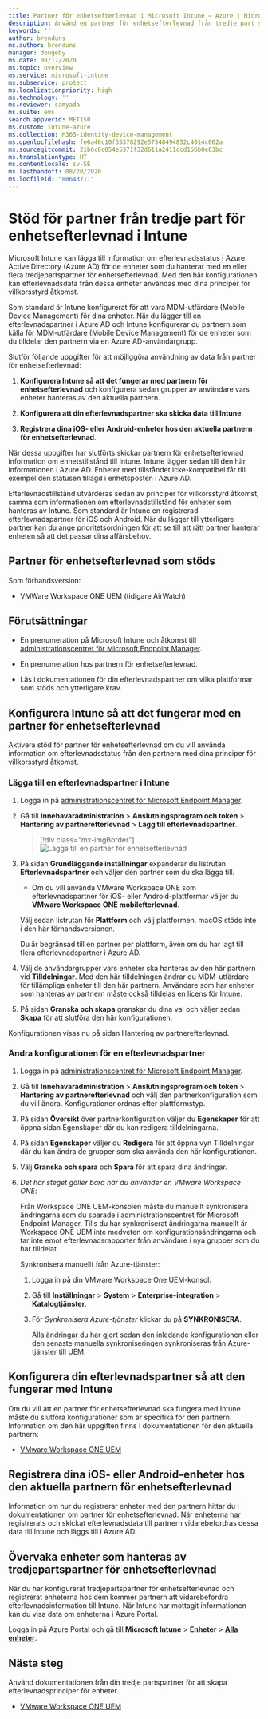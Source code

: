 ```yaml
---
title: Partner för enhetsefterlevnad i Microsoft Intune – Azure | Microsoft Docs
description: Använd en partner för enhetsefterlevnad från tredje part som källa för efterlevnadsdata för enheter som du hanterar med Intune.
keywords: ''
author: brenduns
ms.author: brenduns
manager: dougeby
ms.date: 08/17/2020
ms.topic: overview
ms.service: microsoft-intune
ms.subservice: protect
ms.localizationpriority: high
ms.technology: ''
ms.reviewer: samyada
ms.suite: ems
search.appverid: MET150
ms.custom: intune-azure
ms.collection: M365-identity-device-management
ms.openlocfilehash: fe6a46c10f55378292e57548494852c4014c062a
ms.sourcegitcommit: 21b6c0c054e5371f32d611a2411ccd166b0e03bc
ms.translationtype: HT
ms.contentlocale: sv-SE
ms.lasthandoff: 08/20/2020
ms.locfileid: "88643711"
---
```

# <a name="support-third-party-device-compliance-partners-in-intune"></a>Stöd för partner från tredje part för enhetsefterlevnad i Intune

Microsoft Intune kan lägga till information om efterlevnadsstatus i Azure Active Directory (Azure AD) för de enheter som du hanterar med en eller flera tredjepartspartner för enhetsefterlevnad. Med den här konfigurationen kan efterlevnadsdata från dessa enheter användas med dina principer för villkorsstyrd åtkomst.

Som standard är Intune konfigurerat för att vara MDM-utfärdare (Mobile Device Management) för dina enheter. När du lägger till en efterlevnadspartner i Azure AD och Intune konfigurerar du partnern som källa för MDM-utfärdare (Mobile Device Management) för de enheter som du tilldelar den partnern via en Azure AD-användargrupp.

Slutför följande uppgifter för att möjliggöra användning av data från partner för enhetsefterlevnad:

1. **Konfigurera Intune så att det fungerar med partnern för enhetsefterlevnad** och konfigurera sedan grupper av användare vars enheter hanteras av den aktuella partnern.

2. **Konfigurera att din efterlevnadspartner ska skicka data till Intune**.

3. **Registrera dina iOS- eller Android-enheter hos den aktuella partnern för enhetsefterlevnad**.

När dessa uppgifter har slutförts skickar partnern för enhetsefterlevnad information om enhetstillstånd till Intune. Intune lägger sedan till den här informationen i Azure AD. Enheter med tillståndet icke-kompatibel får till exempel den statusen tillagd i enhetsposten i Azure AD.

Efterlevnadstillstånd utvärderas sedan av principer för villkorsstyrd åtkomst, samma som informationen om efterlevnadstillstånd för enheter som hanteras av Intune.  Som standard är Intune en registrerad efterlevnadspartner för iOS och Android. När du lägger till ytterligare partner kan du ange prioritetsordningen för att se till att rätt partner hanterar enheten så att det passar dina affärsbehov.

## <a name="supported-device-compliance-partners"></a>Partner för enhetsefterlevnad som stöds

Som förhandsversion:

- VMWare Workspace ONE UEM (tidigare AirWatch)

## <a name="prerequisites"></a>Förutsättningar

- En prenumeration på Microsoft Intune och åtkomst till [administrationscentret för Microsoft Endpoint Manager](https://go.microsoft.com/fwlink/?linkid=2109431).

- En prenumeration hos partnern för enhetsefterlevnad.

- Läs i dokumentationen för din efterlevnadspartner om vilka plattformar som stöds och ytterligare krav.

## <a name="configure-intune-to-work-with-a-device-compliance-partner"></a>Konfigurera Intune så att det fungerar med en partner för enhetsefterlevnad

Aktivera stöd för partner för enhetsefterlevnad om du vill använda information om efterlevnadsstatus från den partnern med dina principer för villkorsstyrd åtkomst.

### <a name="add-a-compliance-partner-to-intune"></a>Lägga till en efterlevnadspartner i Intune

1. Logga in på [administrationscentret för Microsoft Endpoint Manager](https://go.microsoft.com/fwlink/?linkid=2109431).

2. Gå till **Innehavaradministration** > **Anslutningsprogram och token** > **Hantering av partnerefterlevnad** > **Lägg till efterlevnadspartner**.

   > [!div class="mx-imgBorder"]
   > ![Lägga till en partner för enhetsefterlevnad](./media/device-compliance-partners/add-compliance-partner.png)

3. På sidan **Grundläggande inställningar** expanderar du listrutan **Efterlevnadspartner** och väljer den partner som du ska lägga till.

   - Om du vill använda VMware Workspace ONE som efterlevnadspartner för iOS- eller Android-plattformar väljer du **VMware Workspace ONE mobilefterlevnad**.

   Välj sedan listrutan för **Plattform** och välj plattformen. macOS stöds inte i den här förhandsversionen.

   Du är begränsad till en partner per plattform, även om du har lagt till flera efterlevnadspartner i Azure AD.

4. Välj de användargrupper vars enheter ska hanteras av den här partnern vid **Tilldelningar**. Med den här tilldelningen ändrar du MDM-utfärdare för tillämpliga enheter till den här partnern. Användare som har enheter som hanteras av partnern måste också tilldelas en licens för Intune.

5. På sidan **Granska och skapa** granskar du dina val och väljer sedan **Skapa** för att slutföra den här konfigurationen.

Konfigurationen visas nu på sidan Hantering av partnerefterlevnad.

### <a name="modify-the-configuration-for-a-compliance-partner"></a>Ändra konfigurationen för en efterlevnadspartner

1. Logga in på [administrationscentret för Microsoft Endpoint Manager](https://go.microsoft.com/fwlink/?linkid=2109431).

2. Gå till **Innehavaradministration** > **Anslutningsprogram och token** > **Hantering av partnerefterlevnad** och välj den partnerkonfiguration som du vill ändra. Konfigurationer ordnas efter plattformstyp.

3. På sidan **Översikt** över partnerkonfiguration väljer du **Egenskaper** för att öppna sidan Egenskaper där du kan redigera tilldelningarna.

4. På sidan **Egenskaper** väljer du **Redigera** för att öppna vyn Tilldelningar där du kan ändra de grupper som ska använda den här konfigurationen.

5. Välj **Granska och spara** och **Spara** för att spara dina ändringar.

6. *Det här steget gäller bara när du använder en VMware Workspace ONE*:

   Från Workspace ONE UEM-konsolen måste du manuellt synkronisera ändringarna som du sparade i administrationscentret för Microsoft Endpoint Manager. Tills du har synkroniserat ändringarna manuellt är Workspace ONE UEM inte medveten om konfigurationsändringarna och tar inte emot efterlevnadsrapporter från användare i nya grupper som du har tilldelat.

   Synkronisera manuellt från Azure-tjänster:
   1. Logga in på din VMware Workspace One UEM-konsol.
   2. Gå till **Inställningar** > **System** > **Enterprise-integration** > **Katalogtjänster**.
   3. För *Synkronisera Azure-tjänster* klickar du på **SYNKRONISERA**.

      Alla ändringar du har gjort sedan den inledande konfigurationen eller den senaste manuella synkroniseringen synkroniseras från Azure-tjänster till UEM.  

## <a name="configure-your-compliance-partner-to-work-with-intune"></a>Konfigurera din efterlevnadspartner så att den fungerar med Intune

Om du vill att en partner för enhetsefterlevnad ska fungera med Intune måste du slutföra konfigurationer som är specifika för den partnern. Information om den här uppgiften finns i dokumentationen för den aktuella partnern:

- [VMware Workspace ONE UEM](https://docs.vmware.com/en/VMware-Workspace-ONE-UEM/services/Directory_Service_Integration/GUID-800FB831-AA66-4094-8F5A-FA5899A3C70C.html)  

## <a name="enroll-your-ios-or-android-devices-to-that-device-compliance-partner"></a>Registrera dina iOS- eller Android-enheter hos den aktuella partnern för enhetsefterlevnad

Information om hur du registrerar enheter med den partnern hittar du i dokumentationen om partner för enhetsefterlevnad. När enheterna har registrerats och skickat efterlevnadsdata till partnern vidarebefordras dessa data till Intune och läggs till i Azure AD.

## <a name="monitor-devices-managed-by-third-party-device-compliance-partners"></a>Övervaka enheter som hanteras av tredjepartspartner för enhetsefterlevnad

När du har konfigurerat tredjepartspartner för enhetsefterlevnad och registrerat enheterna hos dem kommer partnern att vidarebefordra efterlevnadsinformation till Intune. När Intune har mottagit informationen kan du visa data om enheterna i Azure Portal.

Logga in på Azure Portal och gå till **Microsoft Intune** > **Enheter** > [**Alla enheter**](https://portal.azure.com/#blade/Microsoft_AAD_Devices/DevicesMenuBlade/Devices/menuId/).

## <a name="next-steps"></a>Nästa steg

Använd dokumentationen från din tredje partspartner för att skapa efterlevnadsprinciper för enheter.

- [VMware Workspace ONE UEM](https://docs.vmware.com/en/VMware-Workspace-ONE-UEM/services/Directory_Service_Integration/GUID-800FB831-AA66-4094-8F5A-FA5899A3C70C.html)

